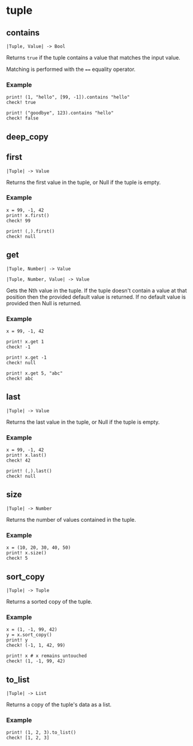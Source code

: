 # tuple

## contains

```kototype
|Tuple, Value| -> Bool
```

Returns `true` if the tuple contains a value that matches the input value.

Matching is performed with the `==` equality operator.

### Example

```koto
print! (1, "hello", [99, -1]).contains "hello"
check! true

print! ("goodbye", 123).contains "hello"
check! false
```

## deep_copy

## first

```kototype
|Tuple| -> Value
```

Returns the first value in the tuple, or Null if the tuple is empty.

### Example

```koto
x = 99, -1, 42
print! x.first()
check! 99

print! (,).first()
check! null
```

## get

```kototype
|Tuple, Number| -> Value
```
```kototype
|Tuple, Number, Value| -> Value
```

Gets the Nth value in the tuple.
If the tuple doesn't contain a value at that position then the provided default
value is returned. If no default value is provided then Null is returned.

### Example

```koto
x = 99, -1, 42

print! x.get 1
check! -1

print! x.get -1
check! null

print! x.get 5, "abc"
check! abc
```

## last

```kototype
|Tuple| -> Value
```

Returns the last value in the tuple, or Null if the tuple is empty.

### Example

```koto
x = 99, -1, 42
print! x.last()
check! 42

print! (,).last()
check! null
```

## size

```kototype
|Tuple| -> Number
```

Returns the number of values contained in the tuple.

### Example

```koto
x = (10, 20, 30, 40, 50)
print! x.size()
check! 5
```

## sort_copy

```kototype
|Tuple| -> Tuple
```

Returns a sorted copy of the tuple.

### Example

```koto
x = (1, -1, 99, 42)
y = x.sort_copy()
print! y
check! (-1, 1, 42, 99)

print! x # x remains untouched
check! (1, -1, 99, 42)
```

## to_list

```kototype
|Tuple| -> List
```

Returns a copy of the tuple's data as a list.

### Example

```koto
print! (1, 2, 3).to_list()
check! [1, 2, 3]
```
